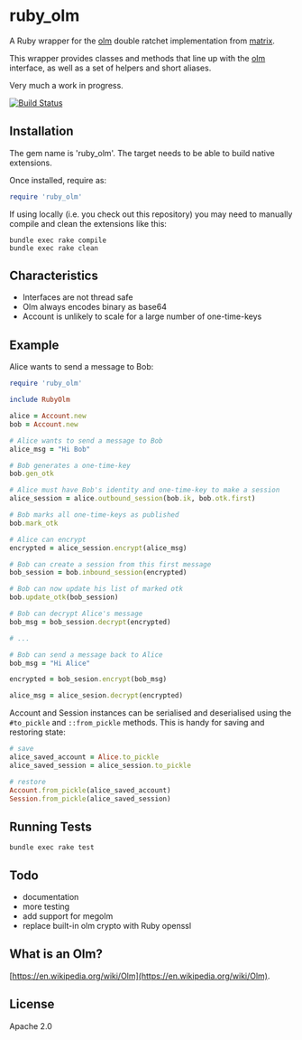 ruby_olm
========

A Ruby wrapper for the [olm](https://git.matrix.org/git/olm/) 
double ratchet implementation from [matrix](https://matrix.org/blog/home/).

This wrapper provides classes and methods that line up with
the [olm](ext/ruby_olm/ext_lib_olm/olm/include/olm/olm.h) interface, as
well as a set of helpers and short aliases.

Very much a work in progress.

[![Build Status](https://travis-ci.org/cjhdev/ruby_olm.svg?branch=master)](https://travis-ci.org/cjhdev/ruby_olm)

## Installation

The gem name is 'ruby_olm'. The target
needs to be able to build native extensions.

Once installed, require as:

~~~ ruby
require 'ruby_olm'
~~~

If using locally (i.e. you check out this repository) you may
need to manually compile and clean the extensions like this:

~~~ console
bundle exec rake compile
bundle exec rake clean
~~~

## Characteristics

- Interfaces are not thread safe
- Olm always encodes binary as base64
- Account is unlikely to scale for a large number of one-time-keys

## Example

Alice wants to send a message to Bob:

~~~ ruby
require 'ruby_olm'

include RubyOlm

alice = Account.new
bob = Account.new

# Alice wants to send a message to Bob
alice_msg = "Hi Bob"

# Bob generates a one-time-key
bob.gen_otk

# Alice must have Bob's identity and one-time-key to make a session
alice_session = alice.outbound_session(bob.ik, bob.otk.first)

# Bob marks all one-time-keys as published
bob.mark_otk

# Alice can encrypt
encrypted = alice_session.encrypt(alice_msg)

# Bob can create a session from this first message
bob_session = bob.inbound_session(encrypted)

# Bob can now update his list of marked otk
bob.update_otk(bob_session)

# Bob can decrypt Alice's message
bob_msg = bob_session.decrypt(encrypted)

# ...

# Bob can send a message back to Alice
bob_msg = "Hi Alice"

encrypted = bob_sesion.encrypt(bob_msg)

alice_msg = alice_sesion.decrypt(encrypted)

~~~

Account and Session instances can be serialised and deserialised 
using the `#to_pickle` and `::from_pickle` methods. This is handy
for saving and restoring state: 

~~~ ruby
# save
alice_saved_account = Alice.to_pickle
alice_saved_session = alice_session.to_pickle

# restore
Account.from_pickle(alice_saved_account)
Session.from_pickle(alice_saved_session)
~~~

## Running Tests

~~~ console
bundle exec rake test
~~~

## Todo

- documentation
- more testing
- add support for megolm
- replace built-in olm crypto with Ruby openssl

## What is an Olm?

[https://en.wikipedia.org/wiki/Olm](https://en.wikipedia.org/wiki/Olm).

## License

Apache 2.0
